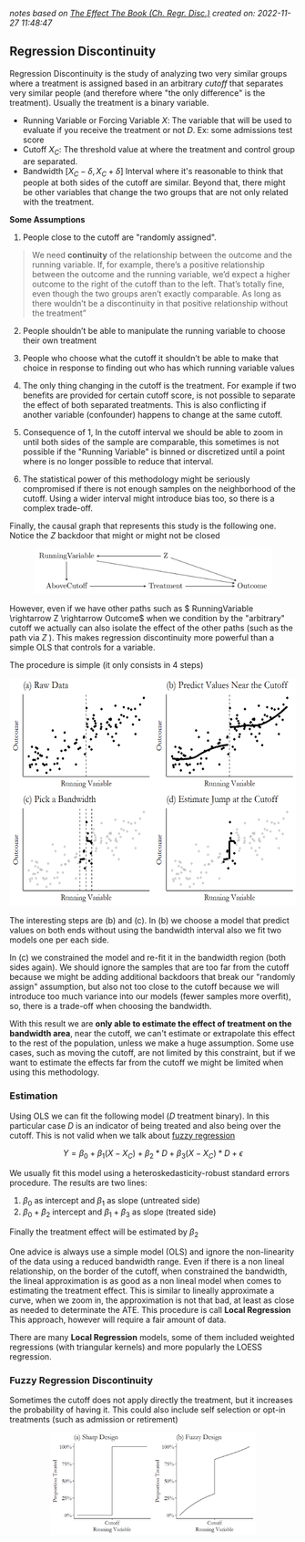 *notes based on [The Effect The Book (Ch. Regr. Disc.)][1]*
*created on: 2022-11-27 11:48:47*

## Regression Discontinuity
Regression Discontinuity is the study of analyzing two very similar groups where a treatment is assigned based in an arbitrary *cutoff* that separates very similar people (and therefore where "the only difference" is the treatment). Usually the treatment is a binary variable. 

- Running Variable or Forcing Variable $X$: The variable that will be used to evaluate if you receive the treatment or not $D$. Ex: some admissions test score 
- Cutoff $X_C$: The threshold value at where the treatment and control group are separated. 
- Bandwidth $[X_C - \delta, X_C + \delta]$ Interval where it's reasonable to think that people at both sides of the cutoff are similar. Beyond that, there might be other variables that change the two groups that are not only related with the treatment. 

**Some Assumptions**

1. People close to the cutoff are "randomly assigned". 
> We need **continuity** of the relationship between the outcome and the running variable. If, for example, there’s a positive relationship between the outcome and the running variable, we’d expect a higher outcome to the right of the cutoff than to the left. That’s totally fine, even though the two groups aren’t exactly comparable. As long as there wouldn’t be a discontinuity in that positive relationship without the treatment”

2. People shouldn’t be able to manipulate the running variable to choose their own treatment 

3. People who choose what the cutoff it shouldn’t be able to make that choice in response to finding out who has which running variable values

4. The only thing changing in the cutoff is the treatment. For example if two benefits are provided for certain cutoff score, is not possible to separate the effect of both separated treatments. This is also conflicting if another variable (confounder) happens to change at the same cutoff. 

5. Consequence of 1, In the cutoff interval we should be able to zoom in until both sides of the sample are comparable, this sometimes is not possible if the "Running Variable" is binned or discretized until a point where is no longer possible to reduce that interval. 

6. The statistical power of this methodology might be seriously compromised if there is not enough samples on the neighborhood of the cutoff. Using a wider interval might introduce bias too, so there is a complex trade-off. 

Finally, the causal graph that represents this study is the following one. Notice the $Z$ backdoor that might or might not be closed 
<p align="center">
<img src="img/regressiondiscontinuity-dag-1.png" style='height:80px;align:center;'>
</p>

However, even if we have other paths such as $ RunningVariable \rightarrow Z \rightarrow Outcome$ when we condition by the "arbitrary" cutoff we actually can also isolate the effect of the other paths (such as the path via $Z$ ). This makes regression discontinuity more powerful than a simple OLS that controls for a variable. 

The procedure is simple (it only consists in 4 steps)
<p align="center">
<img src="img/regressiondiscontinuity-animation-1.png" style='height:400px;align:center;'>
</p>

The interesting steps are (b) and (c). In (b) we choose a model that predict values on both ends without using the bandwidth interval also we fit two models one per each side. 

In (c) we constrained the model and re-fit it in the bandwidth region (both sides again). We should ignore the samples that are too far from the cutoff because we might be adding additional backdoors that break our "randomly assign" assumption, but also not too close to the cutoff because we will introduce too much variance into our models (fewer samples more overfit), so, there is a trade-off when choosing the bandwidth. 

With this result we are **only able to estimate the effect of treatment on the bandwidth area**, near the cutoff, we can't estimate or extrapolate this effect to the rest of the population, unless we make a huge assumption. Some use cases, such as moving the cutoff, are not limited by this constraint, but if we want to estimate the effects far from the cutoff we might be limited when using this methodology. 

### Estimation 

Using OLS we can fit the following model ($D$ treatment binary). In this particular case $D$ is an indicator of being treated and also being over the cutoff. This is not valid when we talk about [fuzzy regression](#fuzzy-regression-discontinuity)

$$ Y = \beta_0 + \beta_1(X-X_C) + \beta_2*D+\beta_3(X-X_C)*D+ \epsilon
$$

We usually fit this model using a heteroskedasticity-robust standard errors procedure. The results are two lines:

1. $\beta_0$ as intercept and $\beta_1$ as slope (untreated side)
2. $\beta_0 + \beta_2$ intercept and $\beta_1 + \beta_3$ as slope (treated side)

Finally the treatment effect will be estimated by $\beta_2$

One advice is always use a simple model (OLS) and ignore the non-linearity of the data using a reduced bandwidth range. Even if there is a non lineal relationship, on the border of the cutoff, when constrained the bandwidth, the lineal approximation is as good as a non lineal model when comes to estimating the treatment effect. This is similar to lineally approximate a curve, when we zoom in, the approximation is not that bad, at least as close as needed to determinate the ATE. This procedure is call **Local Regression** This approach, however will require a fair amount of data.

There are many **Local Regression** models, some of them included weighted regressions (with triangular kernels) and more popularly the LOESS regression. 

### Fuzzy Regression Discontinuity 

Sometimes the cutoff does not apply directly the treatment, but it increases the probability of having it. This could also include self selection or opt-in treatments (such as admission or retirement)

<p align="center">
<img src="img/regressiondiscontinuity-treatmentshare-1.png" style='height:180px;align:center;'>
</p>




[//]: <> (References)
[1]: <https://theeffectbook.net/ch-RegressionDiscontinuity.html>

[//]: <> (Some snippets)
[//]: # (add an image <img src="" style='height:400px;'>)